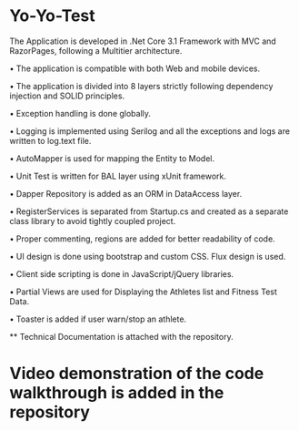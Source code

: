 # Yo-Yo-Test
The Application is developed in .Net Core 3.1 Framework with MVC and RazorPages,
following a Multitier architecture.

• The application is compatible with both Web and mobile devices.

• The application is divided into 8 layers strictly following dependency injection and SOLID
  principles.
  
• Exception handling is done globally.

• Logging is implemented using Serilog and all the exceptions and logs are written to log.text
  file.
  
• AutoMapper is used for mapping the Entity to Model.

• Unit Test is written for BAL layer using xUnit framework.

• Dapper Repository is added as an ORM in DataAccess layer.

• RegisterServices is separated from Startup.cs and created as a separate class library to avoid
  tightly coupled project.
  
• Proper commenting, regions are added for better readability of code.

• UI design is done using bootstrap and custom CSS. Flux design is used.

• Client side scripting is done in JavaScript/jQuery libraries.

• Partial Views are used for Displaying the Athletes list and Fitness Test Data.

• Toaster is added if user warn/stop an athlete.

** Technical Documentation is attached with the repository.

# Video demonstration of the code walkthrough is added in the repository

